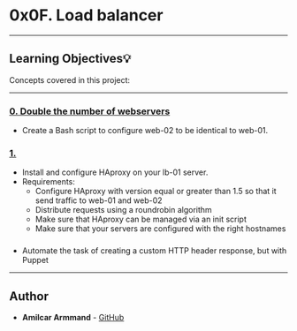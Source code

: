# 0x0F. Load balancer

---

## Learning Objectives:bulb:
Concepts covered in this project:

---
### [0. Double the number of webservers](./0-custom_http_response_header)
* Create a Bash script to configure web-02 to be identical to web-01.

### [1. ](./1-install_load_balancer)
* Install and configure HAproxy on your lb-01 server.
* Requirements:
  * Configure HAproxy with version equal or greater than 1.5 so that it send traffic to web-01 and web-02
  * Distribute requests using a roundrobin algorithm
  * Make sure that HAproxy can be managed via an init script
  * Make sure that your servers are configured with the right hostnames

### [](./2-puppet_custom_http_response_header.pp)
* Automate the task of creating a custom HTTP header response, but with Puppet

---

## Author
* **Amilcar Armmand** - [GitHub](https://github.com/AmilcarArmmand)
